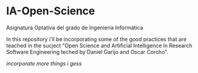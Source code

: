 # IA-Open-Science
Asignatura Optativa del grado de Ingeniería Informática

In this repository i'll be incorporating some of the good practices that are teached in the sucject "Open Science and Artificial 
Intelligence in Research Software Engineering teched by Daniel Garijo and Oscar Corcho".

*incorporate more things i gess*

